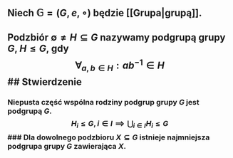 ## Niech $\mathbb{G} = (G,e, \circ)$ będzie [[Grupa|grupą]]. 
## Podzbiór $\emptyset \neq H \subseteq G$ nazywamy **podgrupą grupy $G$**, $H\leq G$, gdy $$\forall_{a,b\in H} :ab^{-1}\in H$$## **Stwierdzenie**
### Niepusta część wspólna rodziny podgrup grupy $G$ jest podgrupą $G$. $$H_i\leq G, i\in I\implies\bigcup_{i\in I}H_i \leq G$$### Dla dowolnego podzbioru $X\subseteq G$ istnieje najmniejsza podgrupa grupy $G$ zawierająca $X$.